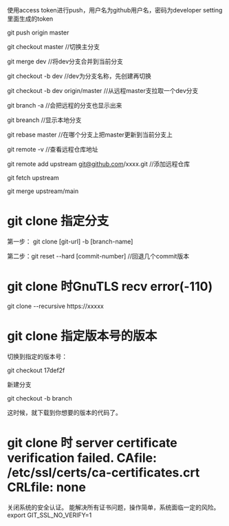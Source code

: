 使用access token进行push，用户名为github用户名，密码为developer setting里面生成的token

git push origin master

git checkout master //切换主分支

git merge dev //将dev分支合并到当前分支

git checkout -b dev //dev为分支名称，先创建再切换

git checkout -b dev origin/master //从远程master支拉取一个dev分支

git branch -a //会把远程的分支也显示出来

git breanch //显示本地分支

git rebase master //在哪个分支上把master更新到当前分支上

git remote -v //查看远程仓库地址

git remote add upstream git@github.com/xxxx.git //添加远程仓库

git fetch upstream

git merge upstream/main

# git clone 指定分支
第一步： git clone [git-url] -b [branch-name]

第二步：git reset --hard [commit-number]    //回退几个commit版本


# git clone 时GnuTLS recv error(-110)
git clone  --recursive https://xxxxx

# git clone 指定版本号的版本
切换到指定的版本号：

git checkout 17def2f

新建分支

git checkout -b branch

这时候，就下载到你想要的版本的代码了。

# git clone 时 server certificate verification failed. CAfile: /etc/ssl/certs/ca-certificates.crt CRLfile: none
关闭系统的安全认证。
能解决所有证书问题，操作简单，系统面临一定的风险。
export GIT_SSL_NO_VERIFY=1